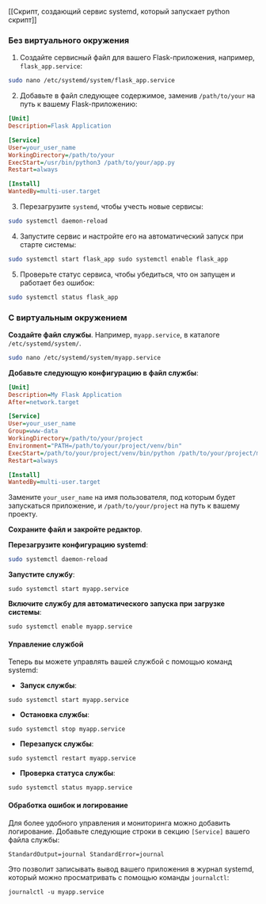 [[Скрипт, создающий сервис systemd, который запускает python скрипт]]
### Без виртуального окружения

1. Создайте сервисный файл для вашего Flask-приложения, например, `flask_app.service`:
```sh
sudo nano /etc/systemd/system/flask_app.service
```

2. Добавьте в файл следующее содержимое, заменив `/path/to/your` на путь к вашему Flask-приложению:
```ini
[Unit]
Description=Flask Application

[Service]
User=your_user_name
WorkingDirectory=/path/to/your
ExecStart=/usr/bin/python3 /path/to/your/app.py
Restart=always

[Install]
WantedBy=multi-user.target
```

3. Перезагрузите `systemd`, чтобы учесть новые сервисы:

```sh
sudo systemctl daemon-reload
```

4. Запустите сервис и настройте его на автоматический запуск при старте системы:

```sh
sudo systemctl start flask_app sudo systemctl enable flask_app
```


5. Проверьте статус сервиса, чтобы убедиться, что он запущен и работает без ошибок:

```sh
sudo systemctl status flask_app
```

### С виртуальным окружением

**Создайте файл службы**. Например, `myapp.service`, в каталоге `/etc/systemd/system/`.
```sh
sudo nano /etc/systemd/system/myapp.service
```

**Добавьте следующую конфигурацию в файл службы**:
```ini
[Unit]
Description=My Flask Application
After=network.target

[Service]
User=your_user_name
Group=www-data
WorkingDirectory=/path/to/your/project
Environment="PATH=/path/to/your/project/venv/bin"
ExecStart=/path/to/your/project/venv/bin/python /path/to/your/project/main.py
Restart=always

[Install]
WantedBy=multi-user.target
```
 Замените `your_user_name` на имя пользователя, под которым будет запускаться приложение, и `/path/to/your/project` на путь к вашему проекту.

**Сохраните файл и закройте редактор**.

 **Перезагрузите конфигурацию systemd**:
```sh
sudo systemctl daemon-reload
```

**Запустите службу**:

`sudo systemctl start myapp.service`

**Включите службу для автоматического запуска при загрузке системы**:

`sudo systemctl enable myapp.service`

#### Управление службой

Теперь вы можете управлять вашей службой с помощью команд systemd:

- **Запуск службы**:

`sudo systemctl start myapp.service`

- **Остановка службы**:

`sudo systemctl stop myapp.service`

- **Перезапуск службы**:

`sudo systemctl restart myapp.service`

- **Проверка статуса службы**:

`sudo systemctl status myapp.service`

#### Обработка ошибок и логирование

Для более удобного управления и мониторинга можно добавить логирование. Добавьте следующие строки в секцию `[Service]` вашего файла службы:

`StandardOutput=journal StandardError=journal`

Это позволит записывать вывод вашего приложения в журнал systemd, который можно просматривать с помощью команды `journalctl`:

`journalctl -u myapp.service`